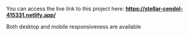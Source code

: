 You can access the live link to this project here: <strong>https://stellar-cendol-415331.netlify.app/</strong>
<p>Both desktop and mobile responsiveness are available</p>
